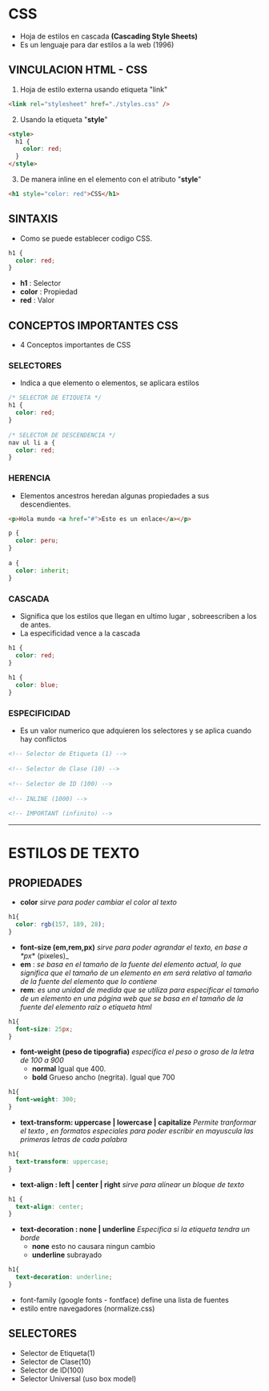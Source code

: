 # CSS
 
- Hoja de estilos en cascada **(Cascading Style Sheets)**
- Es un lenguaje para dar estilos a la web (1996)
 
## VINCULACION HTML - CSS
 
1. Hoja de estilo externa usando etiqueta "link" 

```html
<link rel="stylesheet" href="./styles.css" />
```

2. Usando la etiqueta "**style**"
 
```html
<style>
  h1 {
    color: red;
  }
</style>
```
 
3. De manera inline en el elemento con el atributo "**style**"
 
```html
<h1 style="color: red">CSS</h1>
```
 
## SINTAXIS
 
- Como se puede establecer codigo CSS.
 
```css
h1 {
  color: red;
}
```
 
- **h1** : Selector
- **color** : Propiedad
- **red** : Valor
 
## CONCEPTOS IMPORTANTES CSS
 
- 4 Conceptos importantes de CSS
 
### SELECTORES
 
- Indica a que elemento o elementos, se aplicara estilos
 
```css
/* SELECTOR DE ETIQUETA */
h1 {
  color: red;
}
 
/* SELECTOR DE DESCENDENCIA */
nav ul li a {
  color: red;
}
```
 
### HERENCIA
 
- Elementos ancestros heredan algunas propiedades a sus descendientes.
 
```html
<p>Hola mundo <a href="#">Esto es un enlace</a></p>
```
 
```css
p {
  color: peru;
}
 
a {
  color: inherit;
}
```
 
### CASCADA
 
- Significa que los estilos que llegan en ultimo lugar , sobreescriben a los de antes.
- La especificidad vence a la cascada
 
```css
h1 {
  color: red;
}
 
h1 {
  color: blue;
}
```
 
### ESPECIFICIDAD
 
- Es un valor numerico que adquieren los selectores y se aplica cuando hay conflictos
 
```html
<!-- Selector de Etiqueta (1) -->
 
<!-- Selector de Clase (10) -->
 
<!-- Selector de ID (100) -->
 
<!-- INLINE (1000) -->
 
<!-- IMPORTANT (infinito) -->
```
 
---

# ESTILOS DE TEXTO
 
## PROPIEDADES
 
- **color** _sirve para poder cambiar el color al texto_
```css
h1{
  color: rgb(157, 189, 28);
}
```

- **font-size (em,rem,px)** _sirve para poder agrandar el texto, en base a *_*px** (pixeles)_
- **em** : _se basa en el tamaño de la fuente del elemento actual, lo que significa que el tamaño de un elemento en em será relativo al tamaño de la fuente del elemento que lo contiene_
- **rem**: _es una unidad de medida que se utiliza para especificar el tamaño de un elemento en una página web que se basa en el tamaño de la fuente del elemento raíz o etiqueta html_  
```css
h1{
  font-size: 25px;
}
```
- **font-weight (peso de tipografia)** _especifica el peso o groso de la letra de 100 a 900_
  - **normal**  Igual que 400.
  - **bold** Grueso ancho (negrita). Igual que 700
```css
h1{
  font-weight: 300;
}
```

- **text-transform: uppercase | lowercase | capitalize** _Permite tranformar el texto , en formatos especiales para poder escribir en mayuscula las primeras letras de cada palabra_
```css
h1{
  text-transform: uppercase;
}
```

- **text-align : left | center | right** _sirve para alinear un bloque de texto_
```css
h1 {
  text-align: center;
}
```

- **text-decoration : none | underline** _Especifica si la etiqueta tendra un borde_
  - **none** esto no causara ningun cambio 
  - **underline**  subrayado
```css
h1{
  text-decoration: underline;
}
```

- font-family (google fonts - fontface) define una lista de fuentes
- estilo entre navegadores (normalize.css)
 
## SELECTORES
 
- Selector de Etiqueta(1)
- Selector de Clase(10)
- Selector de ID(100)
- Selector Universal (uso box model)
 
 
<!-- Actualizar el repositorio con lo visto en la 2da parte
  1) Explicar los conceptos con ejemplos
  2) (Agregar una nueva tipografia de google fonts, usando font-face)
-->
 